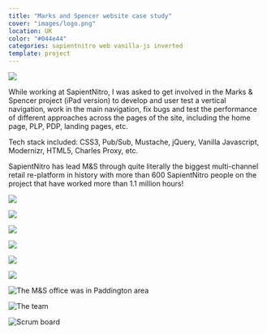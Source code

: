 ```yaml
---
title: "Marks and Spencer website case study"
cover: "images/logo.png"
location: UK
color: "#044e44"
categories: sapientnitro web vanilla-js inverted
template: project
---
```


![](/work/marksandspencer/images/1.jpg)

While working at SapientNitro, I was asked to get involved in the Marks & Spencer project (iPad version) to develop and user test a vertical navigation, work in the main navigation, fix bugs and test the performance of different approaches across the pages of the site, including the home page, PLP, PDP, landing pages, etc.

Tech stack included: CSS3, Pub/Sub, Mustache, jQuery, Vanilla Javascript, Modernizr, HTML5, Charles Proxy, etc.

SapientNitro has lead M&S through quite literally the biggest multi-channel retail re-platform in history with more than 600 SapientNitro people on the project that have worked more than 1.1 million hours!

![](/work/marksandspencer/images/2.png)

![](/work/marksandspencer/images/3.png)

![](/work/marksandspencer/images/4.png)

![](/work/marksandspencer/images/5.png)

![](/work/marksandspencer/images/6.png)

![](/work/marksandspencer/images/7.png)

![](/work/marksandspencer/images/paddington.jpg "The M&S office was in Paddington area")

![](/work/marksandspencer/images/team.jpg "The team")

![](/work/marksandspencer/images/board.jpg "Scrum board")
